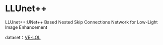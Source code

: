 # LLUnet++
LLUnet++:UNet++ Based Nested Skip Connections Network for Low-Light Image Enhancement

dataset：[VE-LOL](https://flyywh.github.io/IJCV2021LowLight_VELOL/)

